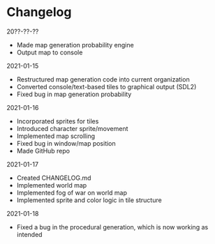 # Changelog

20??-??-??

- Made map generation probability engine
- Output map to console

2021-01-15

- Restructured map generation code into current organization
- Converted console/text-based tiles to graphical output (SDL2)
- Fixed bug in map generation probability

2021-01-16

- Incorporated sprites for tiles
- Introduced character sprite/movement
- Implemented map scrolling
- Fixed bug in window/map position
- Made GitHub repo

2021-01-17

- Created CHANGELOG.md
- Implemented world map
- Implemented fog of war on world map
- Implemented sprite and color logic in tile structure

2021-01-18

- Fixed a bug in the procedural generation, which is now working as intended